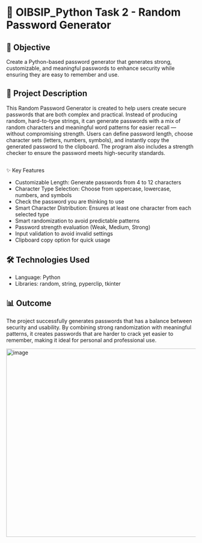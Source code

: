 # 🔑 OIBSIP_Python Task 2 - Random Password Generator

## 🎯 Objective
Create a Python-based password generator that generates strong, customizable, and meaningful passwords to enhance security while ensuring they are easy to remember and use.

## 📌 Project Description
This Random Password Generator is created to help users create secure passwords that are both complex and practical. 
Instead of producing random, hard-to-type strings, it can generate passwords with a mix of random characters and meaningful word patterns for easier recall — without compromising strength. 
Users can define password length, choose character sets (letters, numbers, symbols), and instantly copy the generated password to the clipboard. 
The program also includes a strength checker to ensure the password meets high-security standards.

## 
✨ Key Features

- Customizable Length: Generate passwords from 4 to 12 characters
- Character Type Selection: Choose from uppercase, lowercase, numbers, and symbols
- Check the password you are thinking to use
- Smart Character Distribution: Ensures at least one character from each selected type
- Smart randomization to avoid predictable patterns
- Password strength evaluation (Weak, Medium, Strong)
- Input validation to avoid invalid settings
-  Clipboard copy option for quick usage

## 🛠 Technologies Used
- Language: Python
-  Libraries: random, string, pyperclip, tkinter 

## 📊 Outcome

The project successfully generates passwords that has a balance between security and usability. By combining strong randomization with meaningful patterns, it creates passwords that are harder to crack yet easier to remember, making it ideal for personal and professional use.

<img width="959" height="500" alt="image" src="https://github.com/user-attachments/assets/3c4cde19-c3ab-49ad-914f-6215cb094533" />
